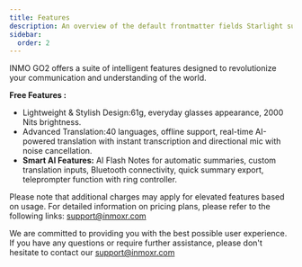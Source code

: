 ```yaml
---
title: Features
description: An overview of the default frontmatter fields Starlight supports.
sidebar:
  order: 2
---
```

INMO GO2 offers a suite of intelligent features designed to revolutionize your communication and understanding of the world.

**Free Features :**

* Lightweight & Stylish Design:61g, everyday glasses appearance, 2000 Nits brightness.
* Advanced Translation:40 languages, offline support, real-time AI-powered translation with instant transcription and directional mic with noise cancellation.
* **Smart AI Features:** AI Flash Notes for automatic summaries, custom translation inputs, Bluetooth connectivity, quick summary export, teleprompter function with ring controller.

Please note that additional charges may apply for elevated features based on usage. For detailed information on pricing plans, please refer to the following links: support@inmoxr.com

We are committed to providing you with the best possible user experience. If you have any questions or require further assistance, please don't hesitate to contact our support@inmoxr.com
